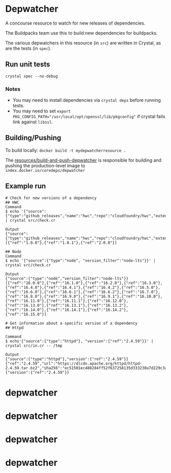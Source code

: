 # Depwatcher

A concourse resource to watch for new releases of dependencies.

The Buildpacks team use this to build new dependencies for buildpacks.

The various depwatchers in this resource (in `src`) are written in Crystal, as are the tests (in `spec`).

## Run unit tests

`crystal spec --no-debug`

### Notes

- You may need to install dependencies via `crystal deps` before running tests.
- You may need to set `export PKG_CONFIG_PATH="/usr/local/opt/openssl/lib/pkgconfig"` if crystal fails link against `libssl`.

## Building/Pushing

To build locally:
`docker build -t mydepwatcherresource .`

The
[resources/build-and-push-depwatcher](https://buildpacks.ci.cf-app.com/teams/core-deps/pipelines/resources)
is responsible for building and pushing the production-level image to `index.docker.io/coredeps/depwatcher`

## Example run

```
# Check for new versions of a dependency
## HWC
Command
$ echo '{"source":{"type":"github_releases","name":"hwc","repo":"cloudfoundry/hwc","extension":"exe"}}' | crystal src/check.cr

Output
{"source":{"type":"github_releases","name":"hwc","repo":"cloudfoundry/hwc","extension":"exe"}}
[{"ref":"1.0.0"},{"ref":"1.0.1"},{"ref":"2.0.0"}]

## Node
Command
$ echo '{"source":{"type":"node", "version_filter":"node-lts"}}' | crystal src/check.cr

Output
{"source":{"type":"node","version_filter":"node-lts"}}
[{"ref":"16.0.0"},{"ref":"16.1.0"},{"ref":"16.2.0"},{"ref":"16.3.0"},{"ref":"16.4.0"},{"ref":"16.4.1"},{"ref":"16.4.2"},{"ref":"16.5.0"},{"ref":"16.6.0"},{"ref":"16.6.1"},{"ref":"16.6.2"},{"ref":"16.7.0"},{"ref":"16.8.0"},{"ref":"16.9.0"},{"ref":"16.9.1"},{"ref":"16.10.0"},{"ref":"16.11.0"},{"ref":"16.11.1"},{"ref":"16.12.0"},{"ref":"16.13.0"},{"ref":"16.13.1"},{"ref":"16.13.2"},{"ref":"16.14.0"},{"ref":"16.14.1"},{"ref":"16.14.2"},{"ref":"16.15.0"}]

# Get information about a specific version of a dependency
## Httpd

Command
$ echo'{"source":{"type":"httpd"}, "version":{"ref":"2.4.59"}}' | crystal src/in.cr -- /tmp

Output
{"source":{"type":"httpd"},"version":{"ref":"2.4.59"}}
{"ref":"2.4.59","url":"https://dlcdn.apache.org/httpd/httpd-2.4.59.tar.bz2","sha256":"ec51501ec480284ff52f637258135d333230a7d229c3afa6f6c2f9040e321323"}
{"version":{"ref":"2.4.59"}}
```
# depwatcher
# depwatcher
# depwatcher
# depwatcher

